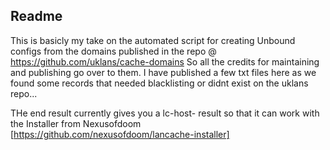 ## Readme
This is basicly my take on the automated script for creating Unbound configs from the domains published in the repo @ https://github.com/uklans/cache-domains
So all the credits for maintaining and publishing go over to them. 
I have published a few txt files here as we found some records that needed blacklisting or didnt exist on the uklans repo...

THe end result currently gives you a lc-host- result so that it can work with the Installer from Nexusofdoom [https://github.com/nexusofdoom/lancache-installer]
